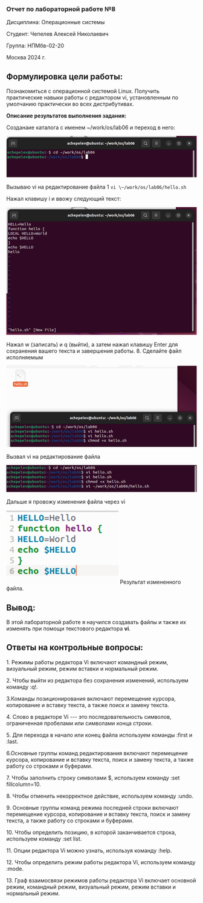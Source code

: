 ### Отчет по лабораторной работе **№8**

Дисциплина: Операционные системы

Студент: Чепелев Алексей Николаевич

Группа: НПМбв-02-20

Москва 2024 г.

## Формулировка цели работы:

Познакомиться с операционной системой Linux. Получить практические
навыки работы с редактором vi, установленным по умолчанию практически во
всех дистрибутивах.

**Описание результатов выполнения задания:**

Созданаие каталога с именем \~/work/os/lab06 и переход в него:

![alt text](image.png)

Вызываю vi на редактирование файла 1 ```vi \~/work/os/lab06/hello.sh```

Нажал клавишу i и ввожу следующий текст:

![alt text](image-1.png)

Нажал w (записать) и q (выйти), а затем нажал клавишу Enter для
сохранения вашего текста и завершения работы. 8. Сделайте файл
исполняемым

![alt text](image-2.png)

Вызвал vi на редактирование файла

![alt text](image-3.png)

Дальше я провожу изменения файла через vi

![alt text](image-4.png)
Результат измененного файла.

## Вывод:

В этой лабораторной работе я научился создавать файлы и также их
изменять при помощи текстового редактора **vi**.

## Ответы на контрольные вопросы:

1\. Режимы работы редактора Vi включают командный режим, визуальный
режим, режим вставки и нормальный режим.

2\. Чтобы выйти из редактора без сохранения изменений, используем
команду :q!.

3.Команды позиционирования включают перемещение курсора, копирование и
вставку текста, а также поиск и замену текста.

4\. Слово в редакторе Vi --- это последовательность символов,
ограниченная пробелами или символами конца строки.

5\. Для перехода в начало или конец файла используем команды :first и
:last.

6.Основные группы команд редактирования включают перемещение курсора,
копирование и вставку текста, поиск и замену текста, а также работу со
строками и буферами.

7\. Чтобы заполнить строку символами \$, используем команду :set
fillcolumn=10.

8\. Чтобы отменить некорректное действие, используем команду :undo.

9\. Основные группы команд режима последней строки включают перемещение
курсора, копирование и вставку текста, поиск и замену текста, а также
работу со строками и буферами.

10\. Чтобы определить позицию, в которой заканчивается строка,
используем команду :set list.

11\. Опции редактора Vi можно узнать, используя команду :help.

12\. Чтобы определить режим работы редактора Vi, используем команду
:mode.

13\. Граф взаимосвязи режимов работы редактора Vi включает основной
режим, командный режим, визуальный режим, режим вставки и нормальный
режим.
